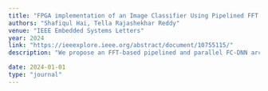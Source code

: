 ```yaml
---
title: "FPGA implementation of an Image Classifier Using Pipelined FFT Architecture"
authors: "Shafiqul Hai, Tella Rajashekhar Reddy"
venue: "IEEE Embedded Systems Letters"
year: 2024
link: "https://ieeexplore.ieee.org/abstract/document/10755115/"
description: "We propose an FFT-based pipelined and parallel FC-DNN architecture on Stratix-10 FPGA that reduces power consumption by ~45% while achieving over 90% accuracy on MNIST and CIFAR-10 benchmarks."

date: 2024-01-01
type: "journal"
---
```




